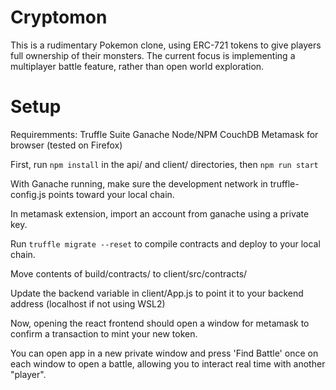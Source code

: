 # Cryptomon

This is a rudimentary Pokemon clone, using ERC-721 tokens to give players full ownership of their monsters. The current focus is implementing a multiplayer battle feature, rather than open world exploration.

# Setup

Requiremments:
    Truffle Suite
    Ganache
    Node/NPM
    CouchDB
    Metamask for browser (tested on Firefox)

First, run `npm install` in the api/ and client/ directories, then `npm run start`

With Ganache running, make sure the development network in truffle-config.js points toward your local chain.

In metamask extension, import an account from ganache using a private key.

Run `truffle migrate --reset` to compile contracts and deploy to your local chain.

Move contents of build/contracts/ to client/src/contracts/

Update the backend variable in client/App.js to point it to your backend address (localhost if not using WSL2)

Now, opening the react frontend should open a window for metamask to confirm a transaction to mint your new token.

You can open app in a new private window and press 'Find Battle' once on each window to open a battle, allowing you to interact real time with another "player".